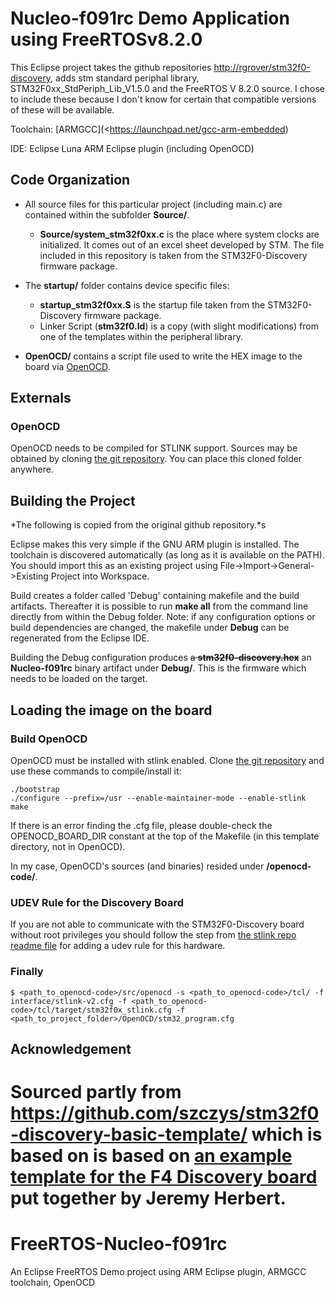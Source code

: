 Nucleo-f091rc Demo Application using FreeRTOSv8.2.0
=======================================================

This Eclipse project takes the github repositories
<http://rgrover/stm32f0-discovery>, adds stm standard
periphal library, STM32F0xx_StdPeriph_Lib_V1.5.0 and
the FreeRTOS V 8.2.0 source.  I chose to include these
because I don't know for certain that compatible versions
of these will be available.

Toolchain:
[ARMGCC](<https://launchpad.net/gcc-arm-embedded)

IDE:
Eclipse Luna
ARM Eclipse plugin (including OpenOCD)

Code Organization
-----------------

* All source files for this particular project (including main.c) are contained within the subfolder **Source/**.
  * **Source/system_stm32f0xx.c** is the place where system clocks are initialized. It comes out of an excel sheet developed by STM. The file included in this repository is taken from the STM32F0-Discovery firmware package.

* The **startup/** folder contains device specific files:
   * **startup_stm32f0xx.S** is the startup file taken from the STM32F0-Discovery firmware package.
   * Linker Script (**stm32f0.ld**) is a copy (with slight modifications) from one of the templates within the peripheral library.

* **OpenOCD/** contains a script file used to write the HEX image to the board via [OpenOCD](http://openocd.sourceforge.net/).

Externals
---------

### OpenOCD

OpenOCD needs to be compiled for STLINK support. Sources may be obtained by
cloning [the git repository](http://openocd.git.sourceforge.net/git/gitweb.cgi?p=openocd/openocd;a=summary). You can place this cloned folder anywhere.

Building the Project
--------------------
*The following is copied from the original github repository.*s

Eclipse makes this very simple if the GNU ARM plugin is installed. The
toolchain is discovered automatically (as long as it is available on the
PATH). You should import this as an existing project using
File->Import->General->Existing Project into Workspace.

Build creates a folder called 'Debug' containing makefile and the build
artifacts. Thereafter it is possible to run **make all** from the command line
directly from within the Debug folder. Note: if any configuration options or
build dependencies are changed, the makefile under **Debug** can be
regenerated from the Eclipse IDE.

Building the Debug configuration produces ~~a **stm32f0-discovery.hex**~~
an **Nucleo-f091rc** binary
artifact under **Debug/**. This is the firmware which needs to be loaded on
the target.

Loading the image on the board
------------------------------

### Build OpenOCD

OpenOCD must be installed with stlink enabled. Clone [the git repository](http://openocd.git.sourceforge.net/git/gitweb.cgi?p=openocd/openocd;a=summary) and use these commands to compile/install it:

    ./bootstrap
    ./configure --prefix=/usr --enable-maintainer-mode --enable-stlink
    make

If there is an error finding the .cfg file, please double-check the
OPENOCD_BOARD_DIR constant at the top of the Makefile (in this template
directory, not in OpenOCD).

In my case, OpenOCD's sources (and binaries) resided under **<workspacedir>/openocd-code/**.

### UDEV Rule for the Discovery Board

If you are not able to communicate with the STM32F0-Discovery board without
root privileges you should follow the step from [the stlink repo readme file](https://github.com/texane/stlink#readme) for adding a udev rule for this
hardware.

### Finally

    $ <path_to_openocd-code>/src/openocd -s <path_to_openocd-code>/tcl/ -f interface/stlink-v2.cfg -f <path_to_openocd-code>/tcl/target/stm32f0x_stlink.cfg -f <path_to_project_folder>/OpenOCD/stm32_program.cfg


Acknowledgement
---------------

Sourced partly from https://github.com/szczys/stm32f0-discovery-basic-template/ which
is based on is based on [an example template for the F4 Discovery board](http://jeremyherbert.net/get/stm32f4_getting_started) put together by Jeremy Herbert.
=======
# FreeRTOS-Nucleo-f091rc
An Eclipse FreeRTOS Demo project using ARM Eclipse plugin, ARMGCC toolchain, OpenOCD 
